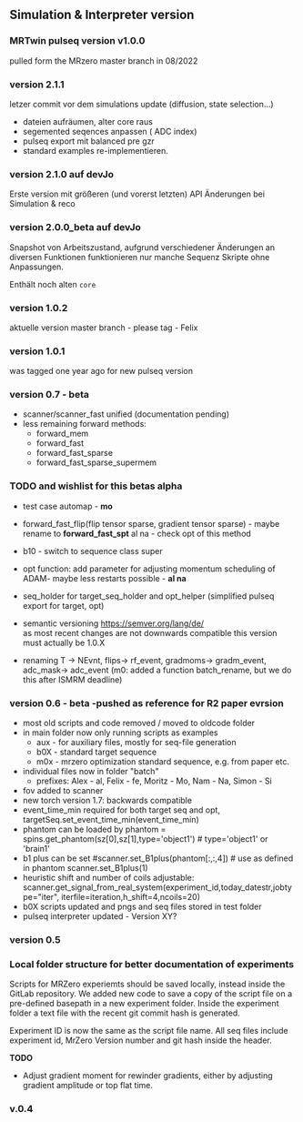 ## Simulation & Interpreter version

### MRTwin pulseq version v1.0.0

pulled form the MRzero master branch in 08/2022


### version 2.1.1 
letzer commit vor dem simulations update (diffusion, state selection...)
- dateien aufräumen, alter core raus
- segemented seqences anpassen ( ADC index)
- pulseq export mit balanced pre gzr
- standard examples re-implementieren.


### version 2.1.0 auf devJo
Erste version mit größeren (und vorerst letzten) API Änderungen bei Simulation & reco


### version 2.0.0_beta auf devJo
Snapshot von Arbeitszustand, aufgrund verschiedener Änderungen an diversen Funktionen
funktionieren nur manche Sequenz Skripte ohne Anpassungen.

Enthält noch alten `core`

### version 1.0.2
aktuelle version master branch - please tag - Felix

### version 1.0.1 
was tagged one year ago for new pulseq version

### version 0.7 - beta  

- scanner/scanner_fast unified (documentation pending)
- less remaining forward methods:
	- forward_mem
	- forward_fast 
	- forward_fast_sparse
	- forward_fast_sparse_supermem 

### TODO and wishlist for this betas alpha
- test case automap - **mo**

- forward_fast_flip(flip tensor sparse, gradient tensor sparse) - maybe rename to **forward_fast_spt**  al na - check opt of this method

- b10 - switch to sequence class super

- opt function: add parameter for adjusting momentum scheduling of ADAM- maybe less restarts possible - **al na**

- seq_holder for target_seq_holder and opt_helper (simplified pulseq  export for target, opt)

- semantic versioning https://semver.org/lang/de/   
as most recent changes are not downwards compatible this version must actually be 1.0.X

- renaming T -> NEvnt,  flips-> rf_event, gradmoms-> gradm_event, adc_mask-> adc_event (m0: added a function batch_rename, but we do this after ISMRM deadline)


### version 0.6 - beta  -pushed as reference for R2 paper evrsion 

- most old scripts and code removed / moved to oldcode folder
- in main folder now only running scripts as examples 
    - aux - for auxiliary files, mostly for seq-file generation
    - b0X - standard target sequence
    - m0x - mrzero optimization standard sequence, e.g. from paper etc.
- individual files now in folder "batch"
    - prefixes: Alex - al, Felix - fe, Moritz - Mo, Nam - Na, Simon - Si
- fov added to scanner
- new torch version 1.7: backwards compatible
- event_time_min required for both target seq and opt, targetSeq.set_event_time_min(event_time_min)
- phantom can be loaded by phantom = spins.get_phantom(sz[0],sz[1],type='object1')  # type='object1' or 'brain1'
- b1 plus can be set #scanner.set_B1plus(phantom[:,:,4])  # use as defined in phantom scanner.set_B1plus(1)  
- heuristic shift and number of coils adjustable: 
 scanner.get_signal_from_real_system(experiment_id,today_datestr,jobtype="iter", iterfile=iteration,h_shift=4,ncoils=20)
 - b0X scripts updated and pngs and seq files stored in test folder
 - pulseq interpreter updated - Version  XY?


### version 0.5

### Local folder structure for better documentation of experiments

Scripts for MRZero experiemts should be saved locally, instead inside the GitLab repository. We added new code to save a copy of the script file on a pre-defined basepath in a new experiment folder.
Inside the experiment folder a text file with the recent git commit hash is generated.

Experiment ID is now the same as the script file name.
All seq files include experiment id, MrZero Version number and git hash inside the header.


**TODO**

*  Adjust gradient moment for rewinder gradients, either by adjusting gradient amplitude or top flat time.


### v.0.4
